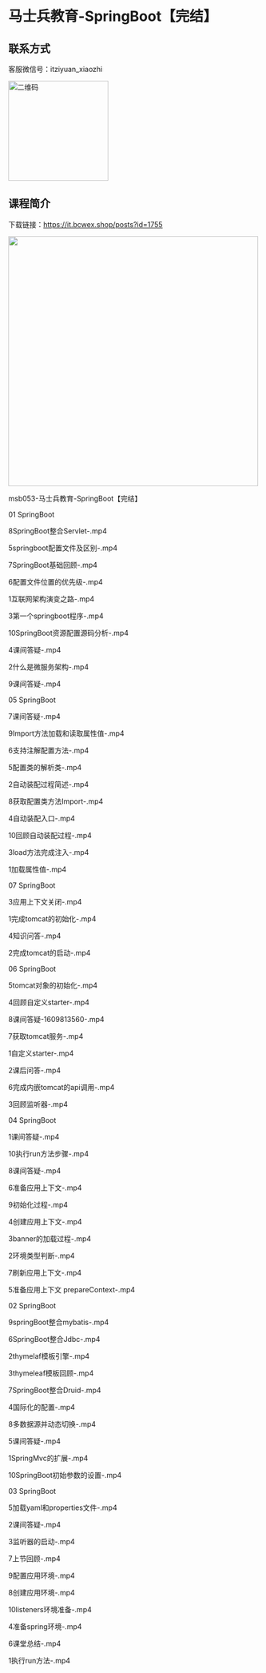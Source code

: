 # 马士兵教育-SpringBoot【完结】

## 联系方式

客服微信号：itziyuan_xiaozhi

<img src="https://ziyuanyun.oss-cn-guangzhou.aliyuncs.com/common/20240614073449/666b82192834a.jpg" width="200" height="200" alt="二维码">

## 课程简介

下载链接：https://it.bcwex.shop/posts?id=1755

<img src="https://ziyuanyun.oss-cn-guangzhou.aliyuncs.com/yun/20240515183526/66448fee779d4.jpg" width="500" alt="">

  msb053-马士兵教育-SpringBoot【完结】

 01 SpringBoot

 8SpringBoot整合Servlet-.mp4

 5springboot配置文件及区别-.mp4

 7SpringBoot基础回顾-.mp4

 6配置文件位置的优先级-.mp4

 1互联网架构演变之路-.mp4

 3第一个springboot程序-.mp4

 10SpringBoot资源配置源码分析-.mp4

 4课间答疑-.mp4

 2什么是微服务架构-.mp4

 9课间答疑-.mp4

 05 SpringBoot

 7课间答疑-.mp4

 9Import方法加载和读取属性值-.mp4

 6支持注解配置方法-.mp4

 5配置类的解析类-.mp4

 2自动装配过程简述-.mp4

 8获取配置类方法Import-.mp4

 4自动装配入口-.mp4

 10回顾自动装配过程-.mp4

 3load方法完成注入-.mp4

 1加载属性值-.mp4

 07 SpringBoot

 3应用上下文关闭-.mp4

 1完成tomcat的初始化-.mp4

 4知识问答-.mp4

 2完成tomcat的启动-.mp4

 06 SpringBoot

 5tomcat对象的初始化-.mp4

 4回顾自定义starter-.mp4

 8课间答疑-1609813560-.mp4

 7获取tomcat服务-.mp4

 1自定义starter-.mp4

 2课后问答-.mp4

 6完成内嵌tomcat的api调用-.mp4

 3回顾监听器-.mp4

 04 SpringBoot

 1课间答疑-.mp4

 10执行run方法步骤-.mp4

 8课间答疑-.mp4

 6准备应用上下文-.mp4

 9初始化过程-.mp4

 4创建应用上下文-.mp4

 3banner的加载过程-.mp4

 2环境类型判断-.mp4

 7刷新应用上下文-.mp4

 5准备应用上下文 prepareContext-.mp4

 02 SpringBoot

 9springBoot整合mybatis-.mp4

 6SpringBoot整合Jdbc-.mp4

 2thymelaf模板引擎-.mp4

 3thymeleaf模板回顾-.mp4

 7SpringBoot整合Druid-.mp4

 4国际化的配置-.mp4

 8多数据源并动态切换-.mp4

 5课间答疑-.mp4

 1SpringMvc的扩展-.mp4

 10SpringBoot初始参数的设置-.mp4

 03 SpringBoot

 5加载yaml和properties文件-.mp4

 2课间答疑-.mp4

 3监听器的启动-.mp4

 7上节回顾-.mp4

 9配置应用环境-.mp4

 8创建应用环境-.mp4

 10listeners环境准备-.mp4

 4准备spring环境-.mp4

 6课堂总结-.mp4

 1执行run方法-.mp4

  